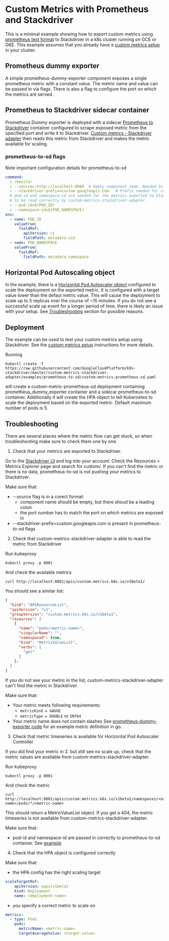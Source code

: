 # Custom Metrics with Prometheus and Stackdriver

This is a minimal example showing how to export custom metrics using 
[prometheus text format](https://prometheus.io/docs/instrumenting/exposition_formats/) to Stackdriver
in a k8s cluster running on GCE or GKE. This example assumes that you already have
a [custom metrics setup] in your cluster.

## Prometheus dummy exporter

A simple prometheus-dummy-exporter component exposes a single prometheus metric 
with a constant value. The metric name and value can be passed in via flags.
There is also a flag to configure the port on which the metrics are served. 

## Prometheus to Stackdriver sidecar container

Prometheus Dummy exporter is deployed with a sidecar [Prometheus to Stackdriver] container
configured to scrape exposed metric from the specified port and write it to Stackdriver. 
[Custom metrics - Stackdriver adapter] then reads this metric from Stackdriver 
and makes the metric available for scaling.

### prometheus-to-sd flags
Note important configuration details for prometheus-to-sd
```yaml	
command:
  - /monitor
  - --source=:http://localhost:8080  # Empty component name. Needed to avoid slashes in the custom metric name. Port number has to match the one configured for prometheus_dummy_exporter.
  - --stackdriver-prefix=custom.googleapis.com   # Prefix needed for custom metrics
  # pod-id and namespace-id are needed for the metrics exported to Stackdriver
  # to be read correctly by custom-metrics-stackdriver-adapter.
  - --pod-id=$(POD_ID)
  - --namespace-id=$(POD_NAMESPACE)
env:
  - name: POD_ID
    valueFrom:
      fieldRef:
        apiVersion: v1
        fieldPath: metadata.uid
  - name: POD_NAMESPACE
    valueFrom:
      fieldRef:
        fieldPath: metadata.namespace
```
## Horizontal Pod Autoscaling object

In the example, there is a [Horizontal Pod Autoscaler object] configured to scale the deployment on 
the exported metric. It is configured with a target value lower than the defaul metric value. This will
cause the deployment to scale up to 5 replicas over the course of ~15 minutes. 
If you do not see a successful scale up event for a longer period of time, there is 
likely an issue with your setup. See [Troubleshooting](#troubleshoooting) section for possible reasons.

## Deployment

The example can be used to test your custom metrics setup using Stackdriver. See the [custom metrics setup] instructions for more details.

Running 
```
kubectl create -f https://raw.githubusercontent.com/GoogleCloudPlatform/k8s-stackdriver/master/custom-metrics-stackdriver-adapter/examples/prometheus-to-sd/custom-metrics-prometheus-sd.yaml 
```
will create a custom-metric-prometheus-sd deployment containing prometheus_dummy_exporter container and a sidecar prometheus-to-sd container.
Additionally it will create the HPA object to tell Kubernetes to scale the deployment based on the exported metric. Default maximum number of
pods is 5.

## Troubleshooting

There are several places where the metric flow can get stuck, so when troubleshooting
make sure to check them one by one.

1. Check that your metrics are exported to Stackdriver.

Go to the [Stackdriver UI](https://app.google.stackdriver.com/) and log into your account. 
Check the Resources > Metrics Explorer page and search for custom/<metric-name>. If you 
can't find the metric or there is no data, prometheus-to-sd is not pushing your metrics to Stackdriver.

Make sure that:
* --source flag is in a corect format:
	* component name should be empty, but there shoud be a leading colon
  * the port number has to match the port on which metrics are exposed in 
* --stackdriver-prefix=custom.googleapis.com is present in prometheus-to-sd flags

2. Check that custom-metrics-stackdriver-adapter is able to read the metric from Stackdriver

Run kubeproxy 
```
kubectl proxy -p 8001
```
And check the available metrics
```
curl http://localhost:8001/apis/custom.metrics.k8s.io/v1beta1/
```
You should see a similar list:
```json
{
  "kind": "APIResourceList",
  "apiVersion": "v1",
  "groupVersion": "custom.metrics.k8s.io/v1beta1",
  "resources": [
    {
      "name": "pods/<metric-name>",
      "singularName": "",
      "namespaced": true,
      "kind": "MetricValueList",
      "verbs": [
        "get"
      ]
    },
  ]
}
```
If you do not see your metric in the list, custom-metrics-stackdriver-adapter
can't find the metric in Stackdriver.

Make sure that:
* Your metric meets following requirements:
  * `metricKind = GAUGE`
  * `metricType = DOUBLE` or `INT64`
* Your metric name does not contain slashes
See [prometheus-dummy-exporter code] for an example metric definition in go.

3. Check that metric timeseries is available for Horizontal Pod Autoscaler Controller

If you did find your metric in 2. but still see no scale up, check that the metric
values are available from custom-metrics-stackdriver-adapter.

Run kubeproxy 
```
kubectl proxy -p 8001
```
And check the metric
```
curl http://localhost:8001/apis/custom.metrics.k8s.io/v1beta1/namespaces/<namespace-name>/pods/*/<metric-name>
```

This should return a MetricValueList object. If you get a 404, the metric timeseries is not available from
custom-metrics-stackdriver-adapter.

Make sure that:
* pod-id and namespace-id are passed in correctly to prometheus-to-sd container. See [example](prometheus-to-sd-flags)

4. Check that the HPA object is configured correctly

Make sure that:
* the HPA config has the right scaling target
```yaml
scaleTargetRef:
    apiVersion: apps/v1beta1
    kind: Deployment
    name: <deployment-name>
```
* you specify a correct metric to scale on
```yaml
metrics:
  - type: Pods
    pods:
      metricName: <metric-name>
      targetAverageValue: <target-value>
```


[Prometheus to Stackdriver]:
https://github.com/GoogleCloudPlatform/k8s-stackdriver/tree/master/prometheus-to-sd
[Custom metrics - Stackdriver adapter]:
https://github.com/GoogleCloudPlatform/k8s-stackdriver/tree/master/custom-metrics-stackdriver-adapter
[custom metrics setup]:
https://github.com/GoogleCloudPlatform/k8s-stackdriver/tree/master/custom-metrics-stackdriver-adapter#configure-cluster
[Horizontal Pod Autoscaler object]:
https://github.com/kubernetes/community/blob/master/contributors/design-proposals/autoscaling/horizontal-pod-autoscaler.md#horizontalpodautoscaler-object
[prometheus-dummy-exporter code]:
https://github.com/GoogleCloudPlatform/k8s-stackdriver/tree/master/custom-metrics-stackdriver-adapter/examples/prometheus-to-sd/prometheus_dummy_exporter.go
